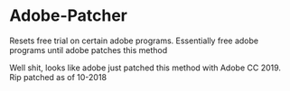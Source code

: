# Adobe-Patcher
Resets free trial on certain adobe programs. 
Essentially free adobe programs until adobe patches this method


Well shit, looks like adobe just patched this method with Adobe CC 2019. Rip
patched as of 10-2018
